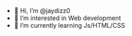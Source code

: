 - 👋 Hi, I’m @jaydizz0
- 👀 I’m interested in Web development
- 🌱 I’m currently learning Js/HTML/CSS

